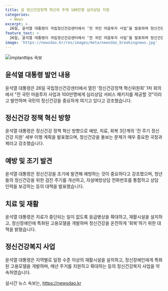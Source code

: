 ```yaml
---
title: 윤 정신건강정책 혁신위 주재 100만명 심리상담 지원
categories:
  - News
excerpt: >
  26일, 윤석열 대통령이 국립정신건강센터에서 ‘전 국민 마음투자 사업’을 발표하며 정신건강정책 혁신위원회 1차 회의를 주재했다. 대통령은 우울과 불안을 조기에 발견하여 예방하는 것이 중요하다고 강조하며, 정신건강을 위해 예방, 치료, 회복 3단계의 지원을 세부 계획을 발표했다. 10년마다 받는 정신건강 검진을 2년마다 받을 수 있도록 개선하고, 응급 의료센터를 늘리며, 재활, 고용, 복지서비스 패키지를 제공하는 등 정신건강 분야에 대한 다양한 정책을 약속했다.
feature_text: >
  26일, 윤석열 대통령이 국립정신건강센터에서 ‘전 국민 마음투자 사업’을 발표하며 정신건강정책 혁신위원회 1차 회의를 주재했다. 대통령은 우울과 불안을 조기에 발견하여 예방하는 것이 중요하다고 강조하며, 정신건강을 위해 예방, 치료, 회복 3단계의 지원을 세부 계획을 발표했다. 10년마다 받는 정신건강 검진을 2년마다 받을 수 있도록 개선하고, 응급 의료센터를 늘리며, 재활, 고용, 복지서비스 패키지를 제공하는 등 정신건강 분야에 대한 다양한 정책을 약속했다.
image: 'https://newsdao.kr/res/images/meta/newsdao_breakingnews.jpg'
---
```


<p><img src="https://newsdao.kr/res/images/meta/newsdao_breakingnews.jpg" alt="implanttips 속보" /></p>

<h2 data-ke-size="size26">윤석열 대통령 발언 내용</h2>

<p data-ke-size="size16">윤석열 대통령은 26일 국립정신건강센터에서 열린 ‘정신건강정책 혁신위원회’ 1차 회의에서 "전 국민 마음투자 사업과 100만명에게 심리상담 서비스 패키지를 제공할 것"이라고 발언하며 국민의 정신건강을 중요하게 여기고 있다고 강조했습니다.</p>

<h2 data-ke-size="size26">정신건강 정책 혁신 방향</h2>

<p data-ke-size="size16">윤석열 대통령은 정신건강 정책 혁신 방향으로 예방, 치료, 회복 3단계의 '전 주기 정신건강 지원' 세부 이행 계획을 발표했으며, 정신건강을 돌보는 문제가 매우 중요한 국정과제라고 강조했습니다.</p>

<h2 data-ke-size="size26">예방 및 조기 발견</h2>

<p data-ke-size="size16">윤석열 대통령은 정신건강을 조기에 발견해 예방하는 것이 중요하다고 강조했으며, 청년들의 정신건강을 위한 검진 주기를 개선하고, 자살예방상담 전화번호를 통합하고 상담 인력을 보강하는 등의 대책을 발표했습니다.</p>

<h2 data-ke-size="size26">치료 및 재활</h2>

<p data-ke-size="size16">윤석열 대통령은 치료가 중단되는 일이 없도록 응급병상을 확대하고, 재활시설을 설치하고, 정신장애인에 특화된 고용모델을 개발하며 정신건강을 온전하게 '회복'하기 위한 대책을 밝혔습니다.</p>

<h2 data-ke-size="size26">정신건강복지 사업</h2>

<p data-ke-size="size16">윤석열 대통령은 지역별로 일정 수준 이상의 재활시설을 설치하고, 정신장애인에게 특화된 고용모델을 개발하며, 매년 주거를 지원하고 확대하는 등의 정신건강복지 사업을 약속하였습니다.</p>
실시간 뉴스 속보는, <a href="https://newsdao.kr" rel="dofollow">https://newsdao.kr</a>


